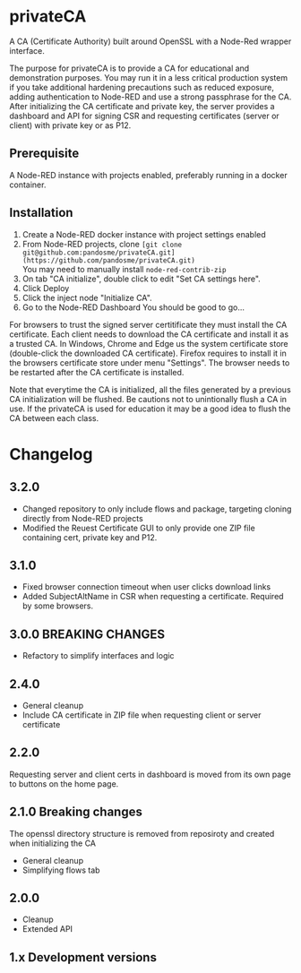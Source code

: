 # privateCA
A CA (Certificate Authority) built around OpenSSL with a Node-Red wrapper interface.

The purpose for privateCA is to provide a CA for educational and demonstration purposes.  You may run it in a less critical production system if you take additional hardening precautions such as reduced exposure, adding authentication to Node-RED and use a strong passphrase for the CA.  After initializing the CA certificate and private key, the server provides a dashboard and API for signing CSR and requesting certificates (server or client) with private key or as P12.

## Prerequisite 
A Node-RED instance with projects enabled, preferably running in a docker container.

## Installation
1. Create a Node-RED docker instance with project settings enabled
2. From Node-RED projects, clone ```[git clone git@github.com:pandosme/privateCA.git](https://github.com/pandosme/privateCA.git)```  
You may need to manually install ```node-red-contrib-zip```
4. On tab "CA initialize", double click to edit "Set CA settings here".
5. Click Deploy
6. Click the inject node "Initialize CA".
13. Go to the Node-RED Dashboard
You should be good to go...

For browsers to trust the signed server certitificate they must install the CA certificate.  Each client needs to download the CA certificate and install it as a trusted CA. In Windows, Chrome and Edge us the system certificate store (double-click the downloaded CA certificate).   Firefox requires to install it in the browsers certificate store under menu "Settings".  The browser needs to be restarted after the CA certificate is installed. 

Note that everytime the CA is initialized, all the files generated by a previous CA initialization will be flushed.  Be cautions not to unintionally flush a CA in use.
If the privateCA is used for education it may be a good idea to flush the CA between each class.

# Changelog

## 3.2.0
- Changed repository to only include flows and package, targeting cloning directly from Node-RED projects
- Modified the Reuest Certificate GUI to only provide one ZIP file containing cert, private key and P12.

## 3.1.0
- Fixed browser connection timeout when user clicks download links
- Added SubjectAltName in CSR when requesting a certificate.  Required by some browsers.

## 3.0.0  BREAKING CHANGES
- Refactory to simplify interfaces and logic

## 2.4.0 
- General cleanup
- Include CA certificate in ZIP file when requesting client or server certificate

## 2.2.0 
Requesting server and client certs in dashboard is moved from its own page to buttons on the home page. 

## 2.1.0 Breaking changes
The openssl directory structure is removed from reposiroty and created when initializing the CA
- General cleanup
- Simplifying flows tab

## 2.0.0
- Cleanup
- Extended API

## 1.x Development versions


